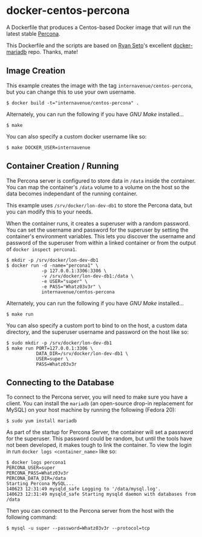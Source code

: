 # docker-centos-percona

A Dockerfile that produces a  Centos-based Docker image that will run the latest stable [Percona][percona].

This Dockerfile and the scripts are based on [Ryan Seto][paintedfox]'s excellent [docker-mariadb][docker-mariadb]
repo. Thanks, mate!

[percona]: http://www.percona.com/software/percona-server
[paintedfox]: https://github.com/Painted-Fox
[docker-mariadb]: https://github.com/Painted-Fox/docker-mariadb

## Image Creation

This example creates the image with the tag `internavenue/centos-percona`, but you can
change this to use your own username.


```
$ docker build -t="internavenue/centos-percona" .
```

Alternately, you can run the following if you have *GNU Make* installed...

```
$ make
```

You can also specify a custom docker username like so:

```
$ make DOCKER_USER=internavenue
```

## Container Creation / Running

The Percona server is configured to store data in `/data` inside the container.
You can map the container's `/data` volume to a volume on the host so the data
becomes independant of the running container.

This example uses `/srv/docker/lon-dev-db1` to store the Percona data, but you can modify
this to your needs.

When the container runs, it creates a superuser with a random password.  You
can set the username and password for the superuser by setting the container's
environment variables.  This lets you discover the username and password of the
superuser from within a linked container or from the output of `docker inspect
percona1`.

``` shell
$ mkdir -p /srv/docker/lon-dev-db1
$ docker run -d -name="percona1" \
             -p 127.0.0.1:3306:3306 \
             -v /srv/docker/lon-dev-db1:/data \
             -e USER="super" \
             -e PASS="Whatz03v3r" \
             internavenue/centos-percona
```

Alternately, you can run the following if you have *GNU Make* installed...

``` shell
$ make run
```

You can also specify a custom port to bind to on the host, a custom data
directory, and the superuser username and password on the host like so:

``` shell
$ sudo mkdir -p /srv/docker/lon-dev-db1
$ make run PORT=127.0.0.1:3306 \
           DATA_DIR=/srv/docker/lon-dev-db1 \
           USER=super \
           PASS=Whatz03v3r
```

## Connecting to the Database

To connect to the Percona server, you will need to make sure you have a client.
You can install the `mariadb` (an open-source drop-in replacement for MySQL) on your host machine by running the
following (Fedora 20):

``` shell
$ sudo yum install mariadb
```

As part of the startup for Percona Server, the container will set a password for the superuser. 
This password could be random, but until the tools have not been developed, it makes tough
to link the container. To view the login in run `docker logs
<container_name>` like so:

``` shell
$ docker logs percona1
PERCONA_USER=super
PERCONA_PASS=Whatz03v3r
PERCONA_DATA_DIR=/data
Starting Percona MySQL...
140623 12:31:49 mysqld_safe Logging to '/data/mysql.log'.
140623 12:31:49 mysqld_safe Starting mysqld daemon with databases from /data
```

Then you can connect to the Percona server from the host with the following
command:

``` shell
$ mysql -u super --password=Whatz03v3r --protocol=tcp
```

